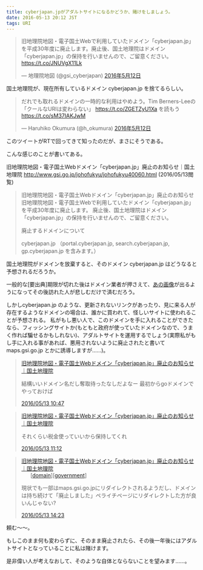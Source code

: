 ```yaml
---
title: cyberjapan.jpがアダルトサイトになるかどうか、賭けをしましょう。
date: 2016-05-13 20:12 JST
tags: URI
---
```


<blockquote class="twitter-tweet" data-lang="ja"><p lang="ja" dir="ltr">旧地理院地図・電子国土Webで利用していたドメイン「cyberjapan.jp」を平成30年度に廃止します。廃止後、国土地理院はドメイン「cyberjapan.jp」の保持を行いませんので、ご留意ください。 <a href="https://t.co/JNUVgX11Lk">https://t.co/JNUVgX11Lk</a></p>&mdash; 地理院地図 (@gsi_cyberjapan) <a href="https://twitter.com/gsi_cyberjapan/status/730623420564545537">2016年5月12日</a></blockquote>
<script async src="//platform.twitter.com/widgets.js" charset="utf-8"></script>

国土地理院が、現在所有しているドメイン cyberjapan.jp を捨てるらしい。

<blockquote class="twitter-tweet" data-lang="ja"><p lang="ja" dir="ltr">だれでも取れるドメインの一時的な利用はやめよう。Tim Berners-Leeの「クールなURIは変わらない」 <a href="https://t.co/ZGETZyU1Xa">https://t.co/ZGETZyU1Xa</a> を読もう <a href="https://t.co/sM37IAKJwM">https://t.co/sM37IAKJwM</a></p>&mdash; Haruhiko Okumura (@h_okumura) <a href="https://twitter.com/h_okumura/status/730906023385403393">2016年5月12日</a></blockquote>

このツイートがRTで回ってきて知ったのだが、まさにそうである。

こんな感じのことが書いてある。

<p>
旧地理院地図・電子国土Webドメイン「cyberjapan.jp」廃止のお知らせ｜国土地理院
<a href="http://www.gsi.go.jp/johofukyu/johofukyu40060.html">http://www.gsi.go.jp/johofukyu/johofukyu40060.html</a> (2016/05/13閲覧)

<blockquote>旧地理院地図・電子国土Webドメイン「cyberjapan.jp」廃止のお知らせ
旧地理院地図・電子国土Webで利用していたドメイン「cyberjapan.jp」を平成30年度に廃止します。
廃止後、国土地理院はドメイン「cyberjapan.jp」の保持を行いませんので、ご留意ください。

廃止するドメインについて

cyberjapan.jp
（portal.cyberjapan.jp, search.cyberjapan.jp, gp.cyberjapan.jp を含みます。）
</blockquote>
</p>

国土地理院がドメインを放棄すると、そのドメイン cyberjapan.jp はどうなると予想されるだろうか。

一般的な[要出典]期限が切れた後はドメイン業者が押さえて、[あの画像](https://www.google.co.jp/search?q=%E3%81%82%E3%81%AE%E7%94%BB%E5%83%8F+%E3%83%89%E3%83%A1%E3%82%A4%E3%83%B3+%E3%81%8A%E5%A7%89%E3%81%95%E3%82%93&source=lnms&tbm=isch)が出るようになってその後訪れた人が悲しむだけで済むだろう。

しかしcyberjapan.jp のような、更新されないリンクがあったり、見に来る人が存在するようなドメインの場合は、誰かに買われて、怪しいサイトに使われることが予想される。
私がもし悪い人で、このドメインを手に入れることができたなら、フィッシングサイトか(もともと政府が使っていたドメインなので、うまく作れば騙せるかもしれない)、アダルトサイトを運用するでしょう(実際私がもし手に入れる事があれば、悪用されないように廃止されたと書いて maps.gsi.go.jp とかに誘導しますが……)。

<blockquote class="hatena-bookmark-comment"><a class="comment-info" href="http://b.hatena.ne.jp/entry/287324733/comment/Fushihara" data-user-id="Fushihara" data-entry-url="http://b.hatena.ne.jp/entry/www.gsi.go.jp/johofukyu/johofukyu40060.html" data-original-href="http://www.gsi.go.jp/johofukyu/johofukyu40060.html" data-entry-favicon="http://cdn-ak.favicon.st-hatena.com/?url=http%3A%2F%2Fwww.gsi.go.jp%2F" data-user-icon="/users/Fu/Fushihara/profile.gif">旧地理院地図・電子国土Webドメイン「cyberjapan.jp」廃止のお知らせ｜国土地理院</a><br><p style="clear: left">結構いいドメイン名だし奪取待ったなしだよなー 最初からgoドメインでやっておけば</p><a class="datetime" href="http://b.hatena.ne.jp/Fushihara/20160513#bookmark-287324733"><span class="datetime-body">2016/05/13 10:47</span></a></blockquote><script src="https://b.st-hatena.com/js/comment-widget.js" charset="utf-8" async></script>
<blockquote class="hatena-bookmark-comment"><a class="comment-info" href="http://b.hatena.ne.jp/entry/287324733/comment/enkunkun" data-user-id="enkunkun" data-entry-url="http://b.hatena.ne.jp/entry/www.gsi.go.jp/johofukyu/johofukyu40060.html" data-original-href="http://www.gsi.go.jp/johofukyu/johofukyu40060.html" data-entry-favicon="http://cdn-ak.favicon.st-hatena.com/?url=http%3A%2F%2Fwww.gsi.go.jp%2F" data-user-icon="/users/en/enkunkun/profile.gif">旧地理院地図・電子国土Webドメイン「cyberjapan.jp」廃止のお知らせ｜国土地理院</a><br><p style="clear: left">それくらい税金使っていいから保持してくれ</p><a class="datetime" href="http://b.hatena.ne.jp/enkunkun/20160513#bookmark-287324733"><span class="datetime-body">2016/05/13 11:12</span></a></blockquote>
<blockquote class="hatena-bookmark-comment"><a class="comment-info" href="http://b.hatena.ne.jp/entry/287324733/comment/koyhoge" data-user-id="koyhoge" data-entry-url="http://b.hatena.ne.jp/entry/www.gsi.go.jp/johofukyu/johofukyu40060.html" data-original-href="http://www.gsi.go.jp/johofukyu/johofukyu40060.html" data-entry-favicon="http://cdn-ak.favicon.st-hatena.com/?url=http%3A%2F%2Fwww.gsi.go.jp%2F" data-user-icon="/users/ko/koyhoge/profile.gif">旧地理院地図・電子国土Webドメイン「cyberjapan.jp」廃止のお知らせ｜国土地理院</a><ul class="comment-tag" style="list-style: none; margin: 0px;"><li style="float: left">[<a href="http://b.hatena.ne.jp/search/tag?q=domain">domain</a>]</li><li style="float: left">[<a href="http://b.hatena.ne.jp/search/tag?q=government">government</a>]</li></ul><br><p style="clear: left">現状でも一部はmaps.gsi.go.jpにリダイレクトされるようだし、ドメインは持ち続けて「廃止しました」ペライチページにリダイレクトした方が良いんじゃない?</p><a class="datetime" href="http://b.hatena.ne.jp/koyhoge/20160513#bookmark-287324733"><span class="datetime-body">2016/05/13 14:23</span></a></blockquote>

頼む～～。

もしこのまま何も変わらずに、そのまま廃止されたら、その後一年後にはアダルトサイトとなっていることに私は賭けます。

是非偉い人が考えなおして、そのような自体とならないことを望みます……。

